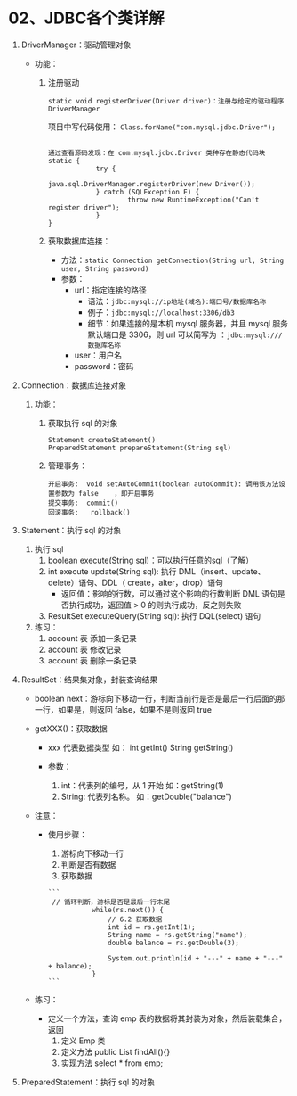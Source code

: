 # 02、JDBC各个类详解

1. DriverManager：驱动管理对象

   - 功能：

     1. 注册驱动

        ```
        static void registerDriver(Driver driver)：注册与给定的驱动程序 DriverManager
        ```
        
        项目中写代码使用：   `Class.forName("com.mysql.jdbc.Driver");`
        ```
        
        通过查看源码发现：在 com.mysql.jdbc.Driver 类种存在静态代码块
        static {
        			try {
        					java.sql.DriverManager.registerDriver(new Driver());
        			} catch (SQLException E) {
        					throw new RuntimeException("Can't register driver");
        			}
        }
        ```

     2. 获取数据库连接：

        - 方法：`static Connection getConnection(String url, String user, String password)`
        - 参数：
          - url：指定连接的路径
            - 语法：`jdbc:mysql://ip地址(域名):端口号/数据库名称`
            - 例子：`jdbc:mysql://localhost:3306/db3`
            - 细节：如果连接的是本机 mysql 服务器，并且 mysql 服务默认端口是 3306，则 url 可以简写为 ：`jdbc:mysql:///数据库名称`
          - user：用户名
          - password：密码

2. Connection：数据库连接对象

   1. 功能：

      1. 获取执行 sql 的对象

         ```
         Statement createStatement()
         PreparedStatement prepareStatement(String sql)
         ```

      2. 管理事务：

         ```
         开启事务:  void setAutoCommit(boolean autoCommit): 调用该方法设置参数为 false	，即开启事务
         提交事务:  commit()
         回滚事务:	 rollback()
         ```

         

3. Statement：执行 sql 的对象

   1. 执行 sql
      1. boolean execute(String sql)：可以执行任意的sql（了解）
      2. int execute update(String sql): 执行 DML（insert、update、delete）语句、DDL（ create，alter，drop）语句
         - 返回值：影响的行数，可以通过这个影响的行数判断 DML 语句是否执行成功，返回值 > 0 的则执行成功，反之则失败
      3. ResultSet executeQuery(String sql): 执行 DQL(select) 语句
   2. 练习：
      1. account 表 添加一条记录
      2. account 表 修改记录
      3. account 表 删除一条记录

4. ResultSet：结果集对象，封装查询结果

   - boolean next：游标向下移动一行，判断当前行是否是最后一行后面的那一行，如果是，则返回 false，如果不是则返回 true

   - getXXX()：获取数据

     - xxx 代表数据类型      如： int getInt()          String getString()

     - 参数：

       1. int：代表列的编号，从 1 开始   如：getString(1)
       2. String: 代表列名称。 如：getDouble("balance")

   - 注意：

     - 使用步骤：

       1. 游标向下移动一行
       2. 判断是否有数据
       3. 获取数据

       ```
       ​```
        // 循环判断，游标是否是最后一行末尾
                  while(rs.next()) {
                      // 6.2 获取数据
                      int id = rs.getInt(1);
                      String name = rs.getString("name");
                      double balance = rs.getDouble(3);
       
                      System.out.println(id + "---" + name + "---" + balance);
                  }
       ​```
       ```

   - 练习：

     - 定义一个方法，查询 emp 表的数据将其封装为对象，然后装载集合，返回
       1. 定义 Emp 类
       2. 定义方法 public List<Emp> findAll(){}
       3. 实现方法 select * from emp;

5. PreparedStatement：执行 sql 的对象




































